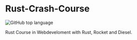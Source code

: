 # Rust-Crash-Course
![GitHub top language](https://img.shields.io/github/languages/top/{WinstonInRust}/{Rust-Crash-Course}?color=red)

Rust Course in Webdeveloment with Rust, Rocket and Diesel. 
